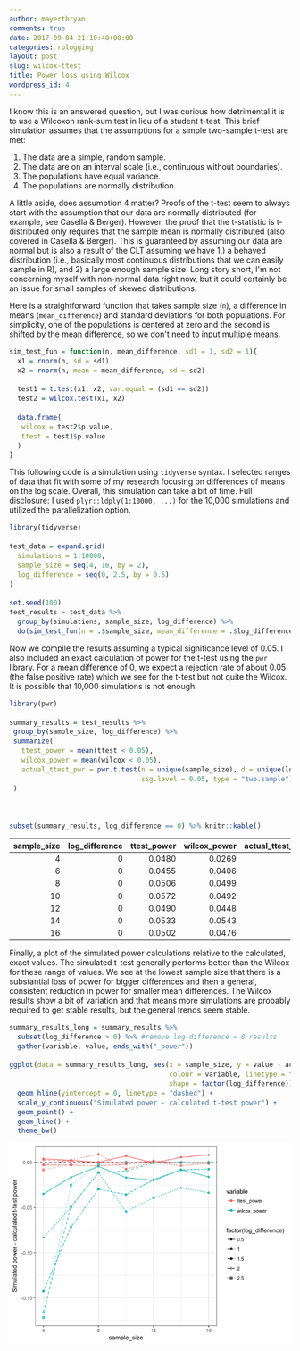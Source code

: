 ```yaml
---
author: mayertbryan
comments: true
date: 2017-09-04 21:10:48+00:00
categories: rblogging
layout: post
slug: wilcox-ttest
title: Power loss using Wilcox
wordpress_id: 4
---
```



I know this is an answered question, but I was curious how detrimental it is to use a Wilcoxon rank-sum test in lieu of a student t-test. This brief simulation assumes that the assumptions for a simple two-sample t-test are met:

1.  The data are a simple, random sample.
2.  The data are on an interval scale (i.e., continuous without boundaries).
3.  The populations have equal variance.
4.  The populations are normally distribution.

A little aside, does assumption 4 matter? Proofs of the t-test seem to always start with the assumption that our data are normally distributed (for example, see Casella & Berger). However, the proof that the t-statistic is t-distributed only requires that the sample mean is normally distributed (also covered in Casella & Berger). This is guaranteed by assuming our data are normal but is also a result of the CLT assuming we have 1.) a behaved distribution (i.e., basically most continuous distributions that we can easily sample in R), and 2) a large enough sample size. Long story short, I'm not concerning myself with non-normal data right now, but it could certainly be an issue for small samples of skewed distributions.

Here is a straightforward function that takes sample size (`n`), a difference in means (`mean_difference`) and standard deviations for both populations. For simplicity, one of the populations is centered at zero and the second is shifted by the mean difference, so we don't need to input multiple means.

``` r
sim_test_fun = function(n, mean_difference, sd1 = 1, sd2 = 1){
  x1 = rnorm(n, sd = sd1)
  x2 = rnorm(n, mean = mean_difference, sd = sd2)
  
  test1 = t.test(x1, x2, var.equal = (sd1 == sd2))
  test2 = wilcox.test(x1, x2)
  
  data.frame(
   wilcox = test2$p.value,
   ttest = test1$p.value
  )
}
```

This following code is a simulation using `tidyverse` syntax. I selected ranges of data that fit with some of my research focusing on differences of means on the log scale. Overall, this simulation can take a bit of time. Full disclosure: I used `plyr::ldply(1:10000, ...)` for the 10,000 simulations and utilized the parallelization option.

``` r
library(tidyverse)

test_data = expand.grid(
  simulations = 1:10000,
  sample_size = seq(4, 16, by = 2),
  log_difference = seq(0, 2.5, by = 0.5)
)

set.seed(100)
test_results = test_data %>%
  group_by(simulations, sample_size, log_difference) %>%
  do(sim_test_fun(n = .$sample_size, mean_difference = .$log_difference))
```

Now we compile the results assuming a typical significance level of 0.05. I also included an exact calculation of power for the t-test using the `pwr` library. For a mean difference of 0, we expect a rejection rate of about 0.05 (the false positive rate) which we see for the t-test but not quite the Wilcox. It is possible that 10,000 simulations is not enough.

``` r
library(pwr)

summary_results = test_results %>%
 group_by(sample_size, log_difference) %>%
 summarize(
   ttest_power = mean(ttest < 0.05),
   wilcox_power = mean(wilcox < 0.05),
   actual_ttest_pwr = pwr.t.test(n = unique(sample_size), d = unique(log_difference), 
                                 sig.level = 0.05, type = "two.sample")$power
 )



subset(summary_results, log_difference == 0) %>% knitr::kable()
```

|  sample\_size|  log\_difference|  ttest\_power|  wilcox\_power|  actual\_ttest\_pwr|
|-------------:|----------------:|-------------:|--------------:|-------------------:|
|             4|                0|        0.0480|         0.0269|                0.05|
|             6|                0|        0.0455|         0.0406|                0.05|
|             8|                0|        0.0506|         0.0499|                0.05|
|            10|                0|        0.0572|         0.0492|                0.05|
|            12|                0|        0.0490|         0.0448|                0.05|
|            14|                0|        0.0533|         0.0543|                0.05|
|            16|                0|        0.0502|         0.0476|                0.05|

Finally, a plot of the simulated power calculations relative to the calculated, exact values. The simulated t-test generally performs better than the Wilcox for these range of values. We see at the lowest sample size that there is a substantial loss of power for bigger differences and then a general, consistent reduction in power for smaller mean differences. The Wilcox results show a bit of variation and that means more simulations are probably required to get stable results, but the general trends seem stable.

``` r
summary_results_long = summary_results %>%
  subset(log_difference > 0) %>% #remove log-difference = 0 results
  gather(variable, value, ends_with("_power"))

ggplot(data = summary_results_long, aes(x = sample_size, y = value - actual_ttest_pwr,
                                        colour = variable, linetype = factor(log_difference),
                                        shape = factor(log_difference))) + 
  geom_hline(yintercept = 0, linetype = "dashed") +
  scale_y_continuous("Simulated power - calculated t-test power") +
  geom_point() +
  geom_line() +
  theme_bw()
```

![](https://github.com/bryanmayer/bryanmayer.github.io/blob/master/_posts/plot-1.png)
